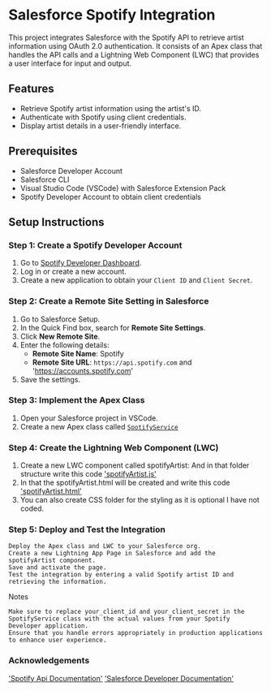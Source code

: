 # Salesforce Spotify Integration

This project integrates Salesforce with the Spotify API to retrieve artist information using OAuth 2.0 authentication. It consists of an Apex class that handles the API calls and a Lightning Web Component (LWC) that provides a user interface for input and output.

## Features

- Retrieve Spotify artist information using the artist's ID.
- Authenticate with Spotify using client credentials.
- Display artist details in a user-friendly interface.

## Prerequisites

- Salesforce Developer Account
- Salesforce CLI
- Visual Studio Code (VSCode) with Salesforce Extension Pack
- Spotify Developer Account to obtain client credentials

## Setup Instructions

### Step 1: Create a Spotify Developer Account

1. Go to [Spotify Developer Dashboard](https://developer.spotify.com/dashboard/).
2. Log in or create a new account.
3. Create a new application to obtain your `Client ID` and `Client Secret`.

### Step 2: Create a Remote Site Setting in Salesforce

1. Go to Salesforce Setup.
2. In the Quick Find box, search for **Remote Site Settings**.
3. Click **New Remote Site**.
4. Enter the following details:
   - **Remote Site Name**: Spotify
   - **Remote Site URL**: `https://api.spotify.com` and 'https://accounts.spotify.com'
5. Save the settings.

### Step 3: Implement the Apex Class

1. Open your Salesforce project in VSCode.
2. Create a new Apex class called [`SpotifyService`](force-app/main/default/classes/SpotifyService.cls)

### Step 4: Create the Lightning Web Component (LWC)
1. Create a new LWC component called spotifyArtist: And in that folder structure write this code
   ['spotifyArtist.js'](force-app/main/default/lwc/spotifyArtist/spotifyArtist.js)
2. In that the spotifyArtist.html will be created and write this code ['spotifyArtist.html'](force-app/main/default/lwc/spotifyArtist/spotifyArtist.html)
3. You can also create CSS folder for the styling as it is optional I have not coded.

### Step 5: Deploy and Test the Integration

    Deploy the Apex class and LWC to your Salesforce org.
    Create a new Lightning App Page in Salesforce and add the spotifyArtist component.
    Save and activate the page.
    Test the integration by entering a valid Spotify artist ID and retrieving the information.

Notes

    Make sure to replace your_client_id and your_client_secret in the SpotifyService class with the actual values from your Spotify Developer application.
    Ensure that you handle errors appropriately in production applications to enhance user experience.

### Acknowledgements
['Spotify Api Documentation'](https://developer.spotify.com/documentation/web-api)
['Salesforce Developer Documentation'](https://developer.salesforce.com/docs)

